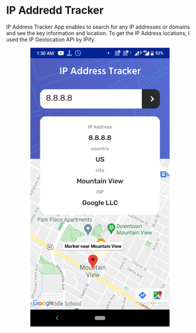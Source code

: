 # IP Addredd Tracker
IP Address Tracker App enables to search for any IP addresses or domains and see the key information and location. To get the IP Address locations, I used the IP Geolocation API by IPify.

<p align="center">
<img src=https://github.com/saigoud25/IP-Addredd-Tracker/blob/main/Screenshot_20210923-013058.png width="375" height="750"/>
</p>

